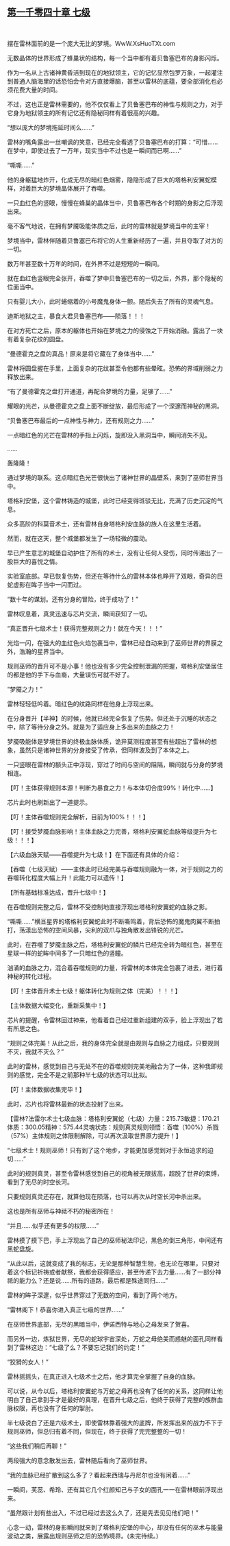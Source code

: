 ## [第一千零四十章 七级](https://www.xxbiquge.com/11_11222/9046668.html)
﻿

  摆在雷林面前的是一个庞大无比的梦境。WwW.XsHuoTXt.com

  无数晶体的世界形成了蜂巢状的结构，每一个当中都有着贝鲁塞巴布的身影闪烁。

  作为一名从上古诸神黄昏活到现在的地狱领主，它的记忆显然包罗万象，一起灌注到普通人脑海里的话恐怕会令对方直接爆脑，甚至以雷林的底蕴，要全部消化也必须花费大量的时间。

  不过，这也正是雷林需要的，他不仅仅看上了贝鲁塞巴布的神性与规则之力，对于它身为地狱领主的所有记忆还有隐秘同样有着很高的兴趣。

  “想以庞大的梦境拖延时间么……”

  雷林的嘴角露出一丝嘲讽的笑意，已经完全看透了贝鲁塞巴布的打算：“可惜……在梦中，即使过去了一万年，现实当中不过也是一瞬间而已啊……”

  “嘶嘶……”

  他的身躯猛地炸开，化成无尽的暗红色烟雾，隐隐形成了巨大的塔格利安翼蛇模样，对着巨大的梦境晶体展开了吞噬。

  一只血红色的竖眼，慢慢在蜂巢的晶体当中，贝鲁塞巴布各个时期的身影之后浮现出来。

  毫不客气地说，在拥有梦魇吸能体质之后，此时的雷林就是梦境当中的主宰！

  梦境当中，雷林伴随着贝鲁塞巴布将它的人生重新经历了一遍，并且夺取了对方的一切。

  数万年甚至数十万年的时间，在外界不过是短短的一瞬间。

  就在血红色竖眼完全张开，吞噬了梦中贝鲁塞巴布的一切之后，外界，那个隐秘的位面当中。

  只有婴儿大小，此时蜷缩着的小号魔鬼身体一颤。随后失去了所有的灵魂气息。

  迪斯地狱之主，暴食大君贝鲁塞巴布——陨落！！！

  在对方死亡之后，原本的躯体也开始在梦境之力的侵蚀之下开始消融。露出了一块有着复杂花纹的圆盘。

  “曼德霍克之盘的真品！原来是将它藏在了身体当中……”

  雷林将圆盘握在手里，上面复杂的花纹甚至令他都有些晕眩。恐怖的界域削弱之力释放出来。

  “有了曼德霍克之盘打开通道，再配合梦境的力量，足够了……”

  耀眼的光芒，从曼德霍克之盘上面不断绽放，最后形成了一个深邃而神秘的黑洞。

  “贝鲁塞巴布最后的一点神性与神力，还有规则之力……”

  一点暗红色的光芒在雷林的手指上闪烁，旋即没入黑洞当中，瞬间消失不见。

  ……

  轰隆隆！

  通过梦境的联系。这点暗红色光芒很快出了诸神世界的晶壁系，来到了巫师世界当中。

  塔格利安堡，这个雷林铸造的城堡，此时已经变得斑驳无比，充满了历史沉淀的气息。

  众多高阶的科莫音术士，还有雷林自身塔格利安血脉的族人在这里生活着。

  然而，就在这天，整个城堡都发生了一场轻微的震动。

  早已产生意志的城堡自动护住了所有的术士，没有让任何人受伤，同时传递出了一股巨大的喜悦之情。

  实验室底部。早已恢复伤势，但还在等待什么的雷林本体也睁开了双眼，奇异的巨蛇虚影在眸子当中一闪而过。

  “数十年的谋划。还有分身的冒险，终于成功了！”

  雷林叹息着，真灵迅速与芯片交流，瞬间获知了一切。

  “真正晋升七级术士！获得完整规则之力！就在今天！！！”

  光焰一闪，在强大的血红色火焰包裹当中，雷林已经自动来到了巫师世界的界膜之外，浩瀚的星界当中。

  规则巫师的晋升可不是小事！他也没有多少完全控制泄漏的把握，塔格利安堡居住的都是他的手下与血裔，大量误伤可就不好了。

  “梦魇之力！”

  雷林轻轻低吟着。暗红色的纹路同样在他身上浮现出来。

  在分身晋升【半神】的时候，他就已经完全恢复了伤势。但还处于沉睡的状态之中，除了等待分身之外。就是为了适应身上多出来的血脉之力！

  梦魇吸能体是梦境世界的终极血脉体质，诡异莫测程度甚至有些超出了雷林的想象，虽然只是诸神世界的分身接受了传承，但同样波及到了本体之上。

  一只竖眼在雷林的额头正中浮现，穿过了时间与空间的阻隔，瞬间就与分身的梦境相连。

  【叮！主体获得规则本源！判断为暴食之力！与本体切合度99%！转化中……】

  芯片此时也刷新出了一道提示。

  【叮！主体吞噬规则完全解析，目前为100%！！！】

  【叮！接受梦魇血脉影响！主体血脉之力完善，塔格利安翼蛇血脉等级提升为七级！！！】

  【六级血脉天赋——吞噬提升为七级！】在下面还有具体的介绍：

  【吞噬（七级天赋）——主体此时已经完美与吞噬规则融为一体，对于规则之力的吞噬转化程度大幅上升！此能力可以遗传！】

  【所有基础标准达成，晋升七级中！】

  在吞噬规则完整之后，雷林不受控制地直接浮现出塔格利安翼蛇的血脉之影。

  “嘶嘶……”横亘星界的塔格利安翼蛇此时不断嘶鸣着，背后恐怖的魔鬼肉翼不断拍打，荡漾出恐怖的空间风暴，尖利的双爪与独角散发出锋锐的光芒。

  此时，在吞噬了梦魇血脉之后，塔格利安翼蛇的鳞片已经完全转为暗红色，甚至在星球一样的蛇眸中间多了一只暗红色的竖瞳。

  汹涌的血脉之力，混合着吞噬规则的力量，将雷林的本体完全包裹了进去，进行着神秘的转化过程。

  【叮！主体晋升术士七级！躯体转化为规则之体（完美）！！！】

  【主体数据大幅变化，重新采集中！】

  芯片的提醒，令雷林回过神来，他看着自己经过重新组建的双手，脸上浮现出了若有所思之色。

  “规则之体完美！从此之后，我的身体完全就是由规则与血脉之力组成，只要规则不灭，我就不灭么？”

  此时的雷林，感觉到自己与无处不在的吞噬规则完美地融合为了一体，这种我即规则的感觉，完全不是之前那种半七级的状态可以比拟。

  【叮！主体数据收集完毕！】

  此时，芯片也将雷林最新的状态投射了出来。

  【雷林?法雷尔术士七级血脉：塔格利安翼蛇（七级）力量：215.73敏捷：170.21体质：300.05精神：575.44灵魂状态：规则真灵规则领悟：吞噬（100%）杀戮（57%）主体规则之体限制解除，可以再次汲取世界原力提升！】

  “七级术士！规则巫师！只有到了这个地步，才能更加感觉到对于永恒追求的迫切……”

  此时的规则真灵，甚至令雷林感觉到自己的视角被无限拔高，超脱了世界的束缚，看到了无尽的时空长河。

  只要规则真灵还存在，就算他现在陨落，也可以再次从时空长河中杀出来。

  这也是所有巫师与神祗不朽的秘密所在！

  “并且……似乎还有更多的权限……”

  雷林摸了摸下巴，手上浮现出了自己的巫师秘法印记，黑色的倒三角形，中间还有黑蛇盘旋。

  “从此以后，这就变成了我的标志，无论是那种智慧生物，也无论在哪里，只要对着这个标记祈祷或者献祭，我都会获得感应，甚至传递下去力量……有了一部分神祗的能力么？还是说……所有的道路，最后都是殊途同归……”

  雷林的眸子深邃，似乎世界穿过了无数的空间，看到了两个地方。

  “雷林阁下！恭喜你进入真正七级的世界……”

  在巫师世界底部，无尽的黑暗当中，伊诺西特与地心之母发来了贺喜。

  而另外一边，炼狱世界，无尽的蛇球宇宙深处，万蛇之母绝美而惑魅的面孔同样看到了雷林这边：“七级了么？不要忘记我们的约定！”

  “狡猾的女人！”

  雷林摇摇头，在真正进入七级术士之后，他才算完全掌握了自身的血脉。

  可以说，从今以后，塔格利安翼蛇与万蛇之母再也没有了任何的关系，这同样让他明白了自己拿到手才是最好的真理，在晋升七级之后，他终于获得了完整的族群血脉权限，再也没有了任何的掣肘。

  半七级说白了还是六级术士，即使雷林靠着强大的底牌，所发挥出来的战力不下于规则巫师，但总归有着不同，但现在，终于获得了完完整整的一切！

  “这些我们稍后再聊！”

  两段强大的意念散发出去，雷林随后看向了巫师世界。

  “我的血脉已经扩散到这么多了？看起来西瑞与丹尼尔也没有闲着……”

  一瞬间，芙蕊、希玲、还有其它几个红颜知己与子女的面孔一一在雷林眼前浮现出来。

  “虽然跟计划有些出入，不过已经过去这么久了，还是先去见见他们吧！”

  心念一动，雷林的身影瞬间就来到了塔格利安堡的中心，却没有任何的巫术与能量波动之类，展露出规则巫师之后的恐怖境界。(未完待续。)
